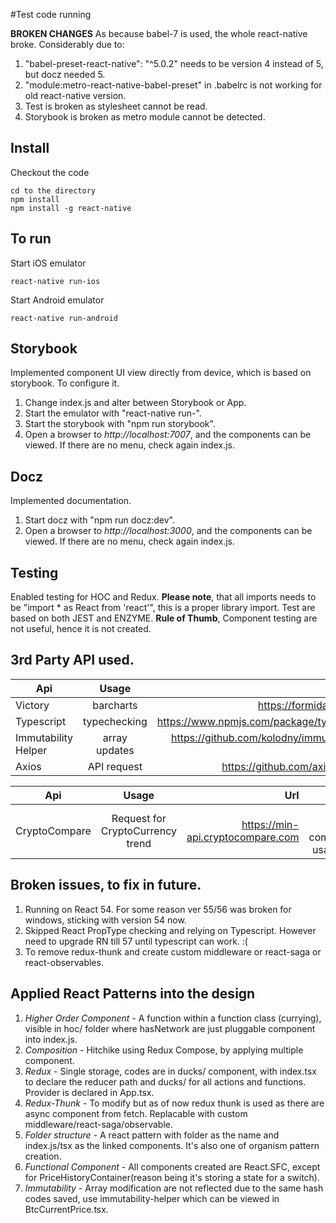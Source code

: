 #Test code running

**BROKEN CHANGES**
As because babel-7 is used, the whole react-native broke. Considerably due to:
1. "babel-preset-react-native": "^5.0.2" needs to be version 4 instead of 5, but docz needed 5.
2. "module:metro-react-native-babel-preset" in .babelrc is not working for old react-native version.
3. Test is broken as stylesheet cannot be read.
4. Storybook is broken as metro module cannot be detected.

## Install
Checkout the code
```
cd to the directory
npm install
npm install -g react-native
```

## To run
Start iOS emulator
```
react-native run-ios
```

Start Android emulator
```
react-native run-android
```

## Storybook
Implemented component UI view directly from device, which is based on storybook. To configure it.
1. Change index.js and alter between Storybook or App.
2. Start the emulator with "react-native run-<platform>".
3. Start the storybook with "npm run storybook".
4. Open a browser to *http://localhost:7007*, and the components can be viewed. If there are no menu, check again index.js.

## Docz
Implemented documentation.
1. Start docz with "npm run docz:dev".
2. Open a browser to *http://localhost:3000*, and the components can be viewed. If there are no menu, check again index.js.

## Testing
Enabled testing for HOC and Redux. **Please note**, that all imports needs to be "import * as React from 'react'", this is a proper library import.
Test are based on both JEST and ENZYME. **Rule of Thumb**, Component testing are not useful, hence it is not created.

## 3rd Party API used.

| Api        | Usage           | Url  | License  |
| ------------- |:-------------:| -----:| -----:|
| Victory      | barcharts | https://formidable.com | MIT |
| Typescript      | typechecking      |   https://www.npmjs.com/package/typescript |   Apache |
| Immutability Helper | array updates      |    https://github.com/kolodny/immutability-helper |    MIT |
| Axios | API request      |    https://github.com/axios/axios |    Free |

| Api        | Usage           | Url  | Usage  |
| ------------- |:-------------:| -----:| -----:|
| CryptoCompare      | Request for CryptoCurrency trend | https://min-api.cryptocompare.com | Free for non-commercial usage only |

## Broken issues, to fix in future.
1. Running on React 54. For some reason ver 55/56 was broken for windows, sticking with version 54 now.
2. Skipped React PropType checking and relying on Typescript. However need to upgrade RN till 57 until typescript can work. :(
3. To remove redux-thunk and create custom middleware or react-saga or react-observables.

## Applied React Patterns into the design
1. *Higher Order Component* - A function within a function class (currying), visible in hoc/ folder where hasNetwork are just pluggable component into index.js.
2. *Composition* - Hitchike using Redux Compose, by applying multiple component.
3. *Redux* - Single storage, codes are in ducks/ component, with index.tsx to declare the reducer path and ducks/ for all actions and functions. Provider is declared in App.tsx.
4. *Redux-Thunk* - To modify but as of now redux thunk is used as there are async component from fetch. Replacable with custom middleware/react-saga/observable.
5. *Folder structure* - A react pattern with folder as the name and index.js/tsx as the linked components. It's also one of organism pattern creation.
6. *Functional Component* - All components created are React.SFC, except for PriceHistoryContainer(reason being it's storing a state for a switch).
7. *Immutability* - Array modification are not reflected due to the same hash codes saved, use immutability-helper which can be viewed in BtcCurrentPrice.tsx.
